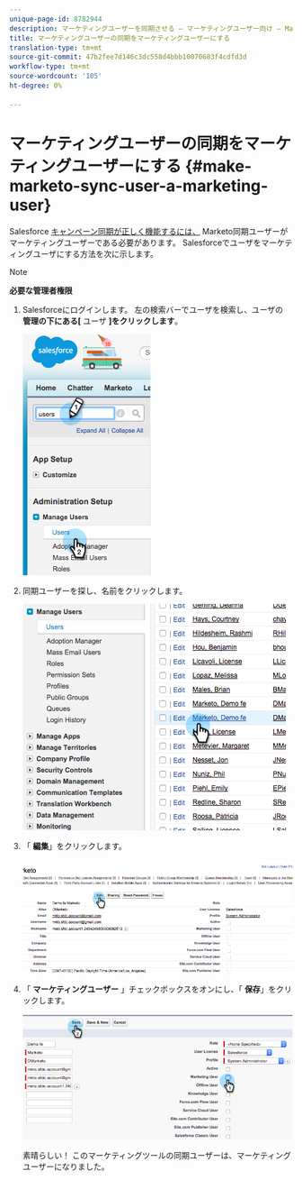 ```yaml
---
unique-page-id: 8782944
description: マーケティングユーザーを同期させる — マーケティングユーザー向け — Markettoドキュメント — 製品ドキュメント
title: マーケティングユーザーの同期をマーケティングユーザーにする
translation-type: tm+mt
source-git-commit: 47b2fee7d146c3dc558d4bbb10070683f4cdfd3d
workflow-type: tm+mt
source-wordcount: '105'
ht-degree: 0%

---
```



# マーケティングユーザーの同期をマーケティングユーザーにする {#make-marketo-sync-user-a-marketing-user}

Salesforce [キャンペーン同期が正しく機能するには、](../../../../../../product-docs/crm-sync/salesforce-sync/setup/enterprise-unlimited-edition/step-2-of-3-create-a-salesforce-user-for-marketo-enterprise-unlimited.md) Marketo同期ユーザーがマーケティングユーザーである必要があります。 Salesforceでユーザをマーケティングユーザにする方法を次に示します。

>[!NOTE]
>
>**必要な管理者権限**

1. Salesforceにログインします。 左の検索バーでユーザを検索し、ユーザの **管理の下にある[** ユーザ **]をクリックします**。

   ![](assets/image2015-7-8-14-3a25-3a49.png)

1. 同期ユーザーを探し、名前をクリックします。

   ![](assets/image2015-7-8-14-3a27-3a32.png)

1. 「 **編集**」をクリックします。

   ![](assets/image2015-7-8-14-3a29-3a7.png)

1. 「 **マーケティングユーザー** 」チェックボックスをオンにし、「 **保存**」をクリックします。

   ![](assets/image2015-7-8-14-3a30-3a16.png)

   素晴らしい！ このマーケティングツールの同期ユーザーは、マーケティングユーザーになりました。

